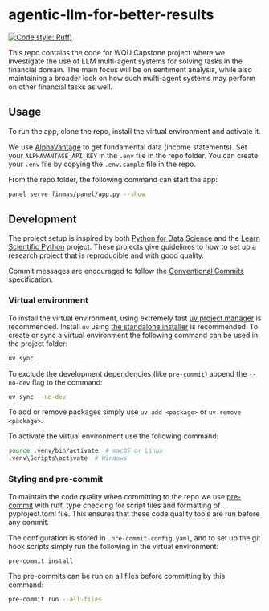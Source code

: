 # agentic-llm-for-better-results

[![Code style: Ruff](https://img.shields.io/endpoint?url=https://raw.githubusercontent.com/astral-sh/ruff/main/assets/badge/v2.json))](https://github.com/astral-sh/ruff)

This repo contains the code for WQU Capstone project where we investigate the use of LLM multi-agent systems for solving tasks
in the financial domain. The main focus will be on sentiment analysis, while also maintaining a broader look on how such multi-agent
systems may perform on other financial tasks as well.

## Usage

To run the app, clone the repo, install the virtual environment and activate it.

We use [AlphaVantage](https://www.alphavantage.co/) to get fundamental data (income statements).
Set your `ALPHAVANTAGE_API_KEY` in the `.env` file in the repo folder.
You can create your `.env` file by copying the `.env.sample` file in the repo.

From the repo folder, the following command can start the app:

```bash
panel serve finmas/panel/app.py --show
```

## Development

The project setup is inspired by both [Python for Data Science](https://www.python4data.science/en/latest/productive/index.html) and
the [Learn Scientific Python](https://learn.scientific-python.org/development/guides/style/) project. These projects give guidelines
to how to set up a research project that is reproducible and with good quality.

Commit messages are encouraged to follow the [Conventional Commits](https://www.conventionalcommits.org/en/v1.0.0/) specification.

### Virtual environment

To install the virtual environment, using extremely fast [uv project manager](https://github.com/astral-sh/uv) is recommended.
Install `uv` using [the standalone installer](https://github.com/astral-sh/uv?tab=readme-ov-file#installation) is recommended.
To create or sync a virtual environment the following command can be used in the project folder:

```bash
uv sync
```

To exclude the development dependencies (like `pre-commit`) append the `--no-dev` flag to the command:

```bash
uv sync --no-dev
```

To add or remove packages simply use `uv add <package>` or `uv remove <package>`.

To activate the virtual environment use the following command:

```bash
source .venv/bin/activate  # macOS or Linux
.venv\Scripts\activate  # Windows
```

### Styling and pre-commit

To maintain the code quality when committing to the repo we use [pre-commit](https://pre-commit.com/) with
ruff, type checking for script files and formatting of pyproject.toml file. This ensures that these
code quality tools are run before any commit.

The configuration is stored in `.pre-commit-config.yaml`, and to set up the git hook scripts simply run
the following in the virtual environment:

```bash
pre-commit install
```

The pre-commits can be run on all files before committing by this command:

```bash
pre-commit run --all-files
```
